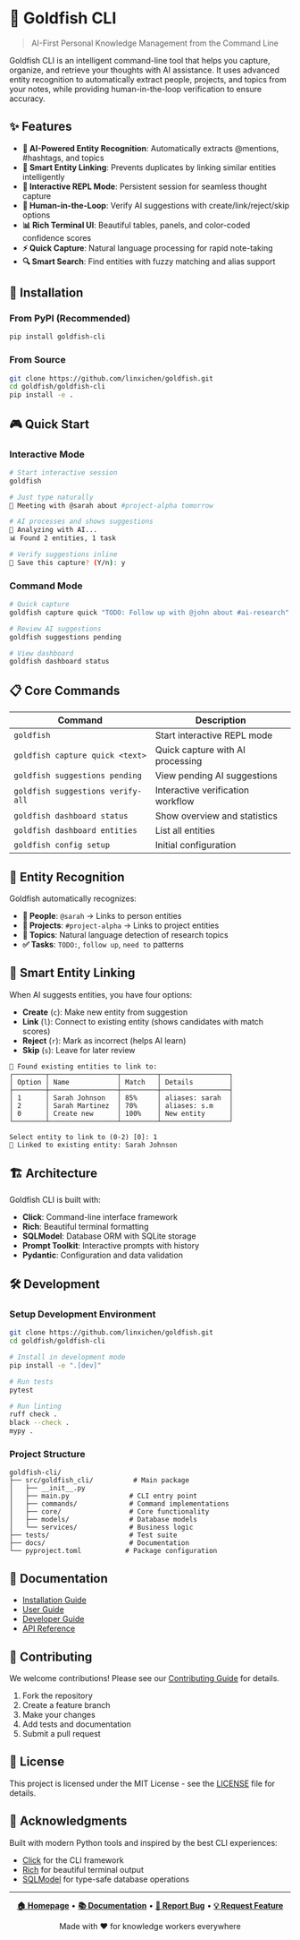 # 🐠 Goldfish CLI

> AI-First Personal Knowledge Management from the Command Line

Goldfish CLI is an intelligent command-line tool that helps you capture, organize, and retrieve your thoughts with AI assistance. It uses advanced entity recognition to automatically extract people, projects, and topics from your notes, while providing human-in-the-loop verification to ensure accuracy.

## ✨ Features

- **🤖 AI-Powered Entity Recognition**: Automatically extracts @mentions, #hashtags, and topics
- **🔗 Smart Entity Linking**: Prevents duplicates by linking similar entities intelligently  
- **💬 Interactive REPL Mode**: Persistent session for seamless thought capture
- **🎯 Human-in-the-Loop**: Verify AI suggestions with create/link/reject/skip options
- **📊 Rich Terminal UI**: Beautiful tables, panels, and color-coded confidence scores
- **⚡ Quick Capture**: Natural language processing for rapid note-taking
- **🔍 Smart Search**: Find entities with fuzzy matching and alias support

## 🚀 Installation

### From PyPI (Recommended)

```bash
pip install goldfish-cli
```

### From Source

```bash
git clone https://github.com/linxichen/goldfish.git
cd goldfish/goldfish-cli
pip install -e .
```

## 🎮 Quick Start

### Interactive Mode
```bash
# Start interactive session
goldfish

# Just type naturally
🐠 Meeting with @sarah about #project-alpha tomorrow

# AI processes and shows suggestions
🤖 Analyzing with AI...
📊 Found 2 entities, 1 task

# Verify suggestions inline
💾 Save this capture? (Y/n): y
```

### Command Mode  
```bash
# Quick capture
goldfish capture quick "TODO: Follow up with @john about #ai-research"

# Review AI suggestions
goldfish suggestions pending

# View dashboard
goldfish dashboard status
```

## 📋 Core Commands

| Command | Description |
|---------|-------------|
| `goldfish` | Start interactive REPL mode |
| `goldfish capture quick <text>` | Quick capture with AI processing |
| `goldfish suggestions pending` | View pending AI suggestions |
| `goldfish suggestions verify-all` | Interactive verification workflow |
| `goldfish dashboard status` | Show overview and statistics |
| `goldfish dashboard entities` | List all entities |
| `goldfish config setup` | Initial configuration |

## 🎯 Entity Recognition

Goldfish automatically recognizes:

- **👥 People**: `@sarah` → Links to person entities
- **📁 Projects**: `#project-alpha` → Links to project entities  
- **🧠 Topics**: Natural language detection of research topics
- **✅ Tasks**: `TODO:`, `follow up`, `need to` patterns

## 🔗 Smart Entity Linking

When AI suggests entities, you have four options:

- **Create** (`c`): Make new entity from suggestion
- **Link** (`l`): Connect to existing entity (shows candidates with match scores)
- **Reject** (`r`): Mark as incorrect (helps AI learn)
- **Skip** (`s`): Leave for later review

```
🔗 Found existing entities to link to:
┌────────┬─────────────────┬─────────┬─────────────────┐
│ Option │ Name            │ Match   │ Details         │
├────────┼─────────────────┼─────────┼─────────────────┤
│ 1      │ Sarah Johnson   │ 85%     │ aliases: sarah  │
│ 2      │ Sarah Martinez  │ 70%     │ aliases: s.m    │
│ 0      │ Create new      │ 100%    │ New entity      │
└────────┴─────────────────┴─────────┴─────────────────┘

Select entity to link to (0-2) [0]: 1
🔗 Linked to existing entity: Sarah Johnson
```

## 🏗️ Architecture

Goldfish CLI is built with:

- **Click**: Command-line interface framework
- **Rich**: Beautiful terminal formatting  
- **SQLModel**: Database ORM with SQLite storage
- **Prompt Toolkit**: Interactive prompts with history
- **Pydantic**: Configuration and data validation

## 🛠️ Development

### Setup Development Environment

```bash
git clone https://github.com/linxichen/goldfish.git
cd goldfish/goldfish-cli

# Install in development mode
pip install -e ".[dev]"

# Run tests
pytest

# Run linting
ruff check .
black --check .
mypy .
```

### Project Structure

```
goldfish-cli/
├── src/goldfish_cli/          # Main package
│   ├── __init__.py
│   ├── main.py               # CLI entry point
│   ├── commands/             # Command implementations
│   ├── core/                 # Core functionality
│   ├── models/               # Database models
│   └── services/             # Business logic
├── tests/                    # Test suite
├── docs/                     # Documentation
└── pyproject.toml           # Package configuration
```

## 📖 Documentation

- [Installation Guide](docs/installation.md)
- [User Guide](docs/user-guide.md)
- [Developer Guide](docs/development.md)
- [API Reference](docs/api.md)

## 🤝 Contributing

We welcome contributions! Please see our [Contributing Guide](CONTRIBUTING.md) for details.

1. Fork the repository
2. Create a feature branch
3. Make your changes
4. Add tests and documentation
5. Submit a pull request

## 📄 License

This project is licensed under the MIT License - see the [LICENSE](LICENSE) file for details.

## 🙏 Acknowledgments

Built with modern Python tools and inspired by the best CLI experiences:
- [Click](https://click.palletsprojects.com/) for the CLI framework
- [Rich](https://rich.readthedocs.io/) for beautiful terminal output
- [SQLModel](https://sqlmodel.tiangolo.com/) for type-safe database operations

---

<div align="center">

**[🏠 Homepage](https://github.com/linxichen/goldfish)** • 
**[📚 Documentation](https://github.com/linxichen/goldfish/tree/main/goldfish-cli)** • 
**[🐛 Report Bug](https://github.com/linxichen/goldfish/issues)** • 
**[💡 Request Feature](https://github.com/linxichen/goldfish/issues)**

Made with ❤️ for knowledge workers everywhere

</div>
